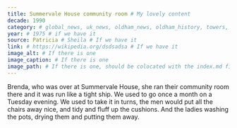 ```yaml
---
title: Summervale House community room # My lovely content
decade: 1990
category: # global_news, uk_news, oldham_news, oldham_history, towers, surrounding_estate # Always exactly one category
year: # 1975 # if we have it
source: Patricia # Sheila # If we have it
link: # https://wikipedia.org/dsdsadsa # If we have it
image_alt: # If there is one
image_caption: # If there is one
image_path: # If there is one, should be colocated with the index.md file in the folder
---
```


Brenda, who was over at Summervale House, she ran their community room there and it was run like a tight ship. We used to go once a month on a Tuesday evening. We used to take it in turns, the men would put all the chairs away nice, and tidy and fluff up the cushions. And the ladies washing the pots, drying them and putting them away.
